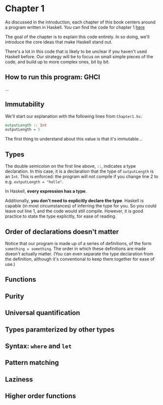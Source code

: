 # Chapter 1

As discussed in the introduction, each chapter of this book centers around a program written in Haskell. You can find the code for chapter 1 [here](/app/Chapter1.hs)


The goal of the chapter is to explain this code entirely. In so doing, we'll introduce the core ideas that make Haskell stand out.

There's a lot in this code that is likely to be unclear if you haven't used Haskell before. Our strategy will be to focus on small simple pieces of the code, and build up to more complex ones, bit by bit.

## How to run this program: GHCI

...

## Immutability

We'll start our explanation with the following lines from `Chapter1.hs`:

```haskell
outputLength :: Int
outputLength = 5
```


The first thing to understand about this value is that it's immutable...

## Types

The double semicolon on the first line above, `::`, indicates a type declaration. In this case, it is a declaration that the type of `outputLength` is an `Int`. This is enforced: the program will not compile if you change line 2 to e.g. `outputLength = "hello"`. 

In Haskell, **every expression has a type**. 


Additionally, **you don't need to explicitly declare the type**. Haskell is capable (in most circumstances) of inferring the type for you. So you could leave out line 1, and the code would still compile.
However, it is good practice to state the type explicitly, for ease of reading.

## Order of declarations doesn't matter

Notice that our program is made up of a series of definitions, of the form `something = something`. The order in which these definitions are made doesn't actually matter.
(You can even separate the type declaration from the definition, although it's conventional to keep them together for ease of use.)


## Functions

## Purity

## Universal quantification

## Types paramterized by other types


## Syntax: `where` and `let`

## Pattern matching

## Laziness

## Higher order functions
 